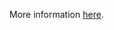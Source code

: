 More information [here](https://docs.prismacloud.io/en/enterprise-edition/policy-reference/aws-policies/aws-logging-policies/logging-18).
